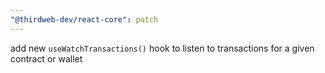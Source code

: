 ```yaml
---
"@thirdweb-dev/react-core": patch
---
```


add new `useWatchTransactions()` hook to listen to transactions for a given contract or wallet
